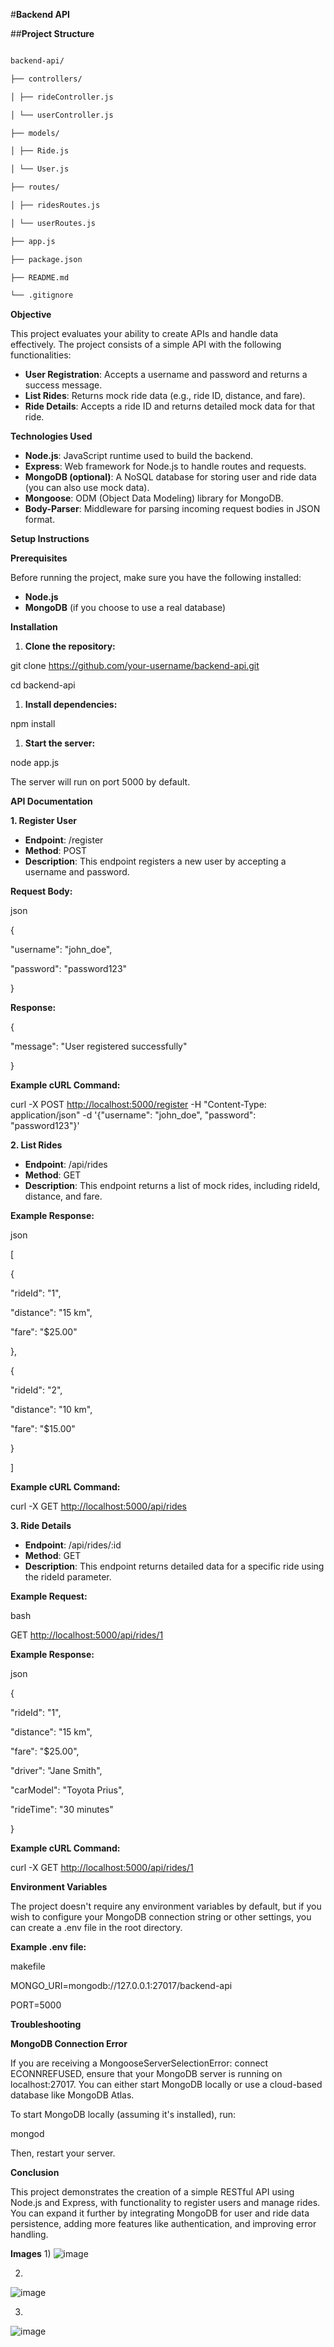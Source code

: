 #**Backend API**

##**Project Structure**

```bash

backend-api/

├── controllers/

│ ├── rideController.js

│ └── userController.js

├── models/

│ ├── Ride.js

│ └── User.js

├── routes/

│ ├── ridesRoutes.js

│ └── userRoutes.js

├── app.js

├── package.json

├── README.md

└── .gitignore
```

**Objective**

This project evaluates your ability to create APIs and handle data effectively. The project consists of a simple API with the following functionalities:

- **User Registration**: Accepts a username and password and returns a success message.
- **List Rides**: Returns mock ride data (e.g., ride ID, distance, and fare).
- **Ride Details**: Accepts a ride ID and returns detailed mock data for that ride.

**Technologies Used**

- **Node.js**: JavaScript runtime used to build the backend.
- **Express**: Web framework for Node.js to handle routes and requests.
- **MongoDB (optional)**: A NoSQL database for storing user and ride data (you can also use mock data).
- **Mongoose**: ODM (Object Data Modeling) library for MongoDB.
- **Body-Parser**: Middleware for parsing incoming request bodies in JSON format.

**Setup Instructions**

**Prerequisites**

Before running the project, make sure you have the following installed:

- **Node.js**
- **MongoDB** (if you choose to use a real database)

**Installation**

1. **Clone the repository:**



git clone <https://github.com/your-username/backend-api.git>

cd backend-api

1. **Install dependencies:**




npm install

1. **Start the server:**




node app.js

The server will run on port 5000 by default.

**API Documentation**

**1\. Register User**

- **Endpoint**: /register
- **Method**: POST
- **Description**: This endpoint registers a new user by accepting a username and password.

**Request Body:**

json


{

"username": "john_doe",

"password": "password123"

}

**Response:**



{

"message": "User registered successfully"

}

**Example cURL Command:**


curl -X POST <http://localhost:5000/register> -H "Content-Type: application/json" -d '{"username": "john_doe", "password": "password123"}'

**2\. List Rides**

- **Endpoint**: /api/rides
- **Method**: GET
- **Description**: This endpoint returns a list of mock rides, including rideId, distance, and fare.

**Example Response:**

json


\[

{

"rideId": "1",

"distance": "15 km",

"fare": "$25.00"

},

{

"rideId": "2",

"distance": "10 km",

"fare": "$15.00"

}

\]

**Example cURL Command:**



curl -X GET <http://localhost:5000/api/rides>

**3\. Ride Details**

- **Endpoint**: /api/rides/:id
- **Method**: GET
- **Description**: This endpoint returns detailed data for a specific ride using the rideId parameter.

**Example Request:**

bash


GET <http://localhost:5000/api/rides/1>

**Example Response:**

json


{

"rideId": "1",

"distance": "15 km",

"fare": "$25.00",

"driver": "Jane Smith",

"carModel": "Toyota Prius",

"rideTime": "30 minutes"

}

**Example cURL Command:**



curl -X GET <http://localhost:5000/api/rides/1>

**Environment Variables**

The project doesn't require any environment variables by default, but if you wish to configure your MongoDB connection string or other settings, you can create a .env file in the root directory.

**Example .env file:**

makefile


MONGO_URI=mongodb://127.0.0.1:27017/backend-api

PORT=5000

**Troubleshooting**

**MongoDB Connection Error**

If you are receiving a MongooseServerSelectionError: connect ECONNREFUSED, ensure that your MongoDB server is running on localhost:27017. You can either start MongoDB locally or use a cloud-based database like MongoDB Atlas.

To start MongoDB locally (assuming it's installed), run:



mongod

Then, restart your server.

**Conclusion**

This project demonstrates the creation of a simple RESTful API using Node.js and Express, with functionality to register users and manage rides. You can expand it further by integrating MongoDB for user and ride data persistence, adding more features like authentication, and improving error handling.


**Images**
1)
![image](https://github.com/user-attachments/assets/570d23a1-134e-4ee4-8c28-2a581acbe129)

2)
![image](https://github.com/user-attachments/assets/ac52aeff-cf9b-43f1-87fa-a2f60d434490)

3)
![image](https://github.com/user-attachments/assets/bc5c8e17-bb42-41bb-934c-5e4f05b6f119)
